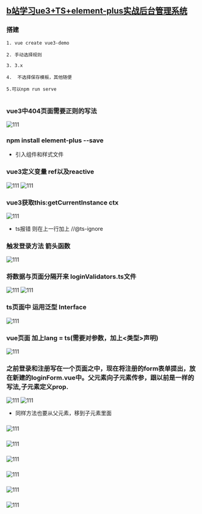 ## [b站学习ue3+TS+element-plus实战后台管理系统](https://www.bilibili.com/video/BV1PZ4y1G7bu?spm_id_from=333.337.search-card.all.click)

### 搭建

<!-- ![111](../../image/html/css58.png) -->

```
1. vue create vue3-demo

2. 手动选择规则

3. 3.x

4.  不选择保存模板，其他随便

5.可以npm run serve


```

### vue3中404页面需要正则的写法

![111](../../image/html/css59.png)

### npm install element-plus --save

- 引入组件和样式文件

### vue3定义变量 ref以及reactive

![111](../../image/html/css60.png)
![111](../../image/html/css61.png)

### vue3获取this:getCurrentInstance ctx

![111](../../image/html/css62.png)

- ts报错 则在上一行加上 //@ts-ignore

### 触发登录方法 箭头函数

![111](../../image/html/css63.png)

### 将数据与页面分隔开来 loginValidators.ts文件

![111](../../image/html/css64.png)
![111](../../image/html/css65.png)

### ts页面中 运用泛型 Interface

![111](../../image/html/css66.png)

### vue页面 加上lang = ts(需要对参数，加上<类型>声明)

![111](../../image/html/css67.png)

### 之前登录和注册写在一个页面之中，现在将注册的form表单提出，放在新建的loginForm.vue中。父元素向子元素传参，跟以前是一样的写法,子元素定义prop.

![111](../../image/html/css68.png)
![111](../../image/html/css69.png)

- 同样方法也要从父元素，移到子元素里面

### 

![111](../../image/html/css69.png)
### 

![111](../../image/html/css69.png)
### 

![111](../../image/html/css69.png)
### 

![111](../../image/html/css69.png)
### 

![111](../../image/html/css69.png)
### 

![111](../../image/html/css69.png)